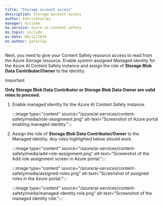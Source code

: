 ```yaml
---
title: "Storage account access"
description: Storage account access
author: PatrickFarley
manager: nitinme
ms.service: azure-ai-content-safety
ms.topic: include
ms.date: 04/12/2024
ms.author: pafarley
---
```



Next, you need to give your Content Safety resource access to read from the Azure Storage resource. Enable system-assigned Managed identity for the Azure AI Content Safety instance and assign the role of **Storage Blob Data Contributor/Owner** to the identity:
> [!IMPORTANT]
> **Only Storage Blob Data Contributor or Storage Blob Data Owner are valid roles to proceed.**

1. Enable managed identity for the Azure AI Content Safety instance. 

    :::image type="content" source="/azure/ai-services/content-safety/media/role-assignment.png" alt-text="Screenshot of Azure portal enabling managed identity.":::

1. Assign the role of **Storage Blob Data Contributor/Owner** to the Managed identity. Any roles highlighted below should work.

    :::image type="content" source="/azure/ai-services/content-safety/media/add-role-assignment.png" alt-text="Screenshot of the Add role assignment screen in Azure portal.":::

    :::image type="content" source="/azure/ai-services/content-safety/media/assigned-roles.png" alt-text="Screenshot of assigned roles in the Azure portal.":::

    :::image type="content" source="/azure/ai-services/content-safety/media/managed-identity-role.png" alt-text="Screenshot of the managed identity role.":::
